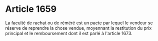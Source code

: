 # Article 1659

La faculté de rachat ou de réméré est un pacte par lequel le vendeur se réserve de reprendre la chose vendue, moyennant la restitution du prix principal et le remboursement dont il est parlé à l'article 1673.

